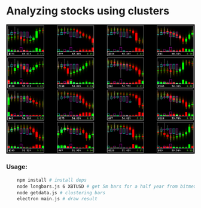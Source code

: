 # Analyzing stocks using clusters

![screenshot](https://github.com/kirillsurkov/clusteringstocks/raw/master/screenshot.png)

### Usage:
```sh
	npm install # install deps
	node longbars.js 6 XBTUSD # get 5m bars for a half year from bitmex
	node getdata.js # clustering bars
	electron main.js # draw result
```
